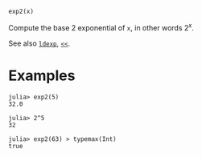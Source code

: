 ```
exp2(x)
```

Compute the base 2 exponential of `x`, in other words $2^x$.

See also [`ldexp`](@ref), [`<<`](@ref).

# Examples

```jldoctest
julia> exp2(5)
32.0

julia> 2^5
32

julia> exp2(63) > typemax(Int)
true
```
